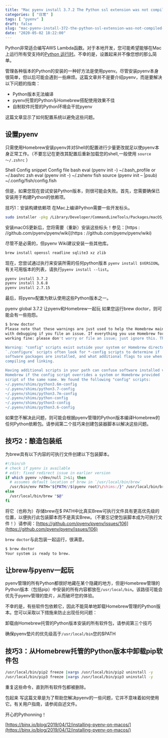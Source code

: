 ```yaml
---
title: "Mac pyenv install 3.7.2 The Python ssl extension was not compiled. Missing the OpenSSL lib"
categories: [ "日常" ]
tags: [ "pyenv" ]
draft: false
slug: "mac-pyenv-install-372-the-python-ssl-extension-was-not-compiled-missing-the-openssl-lib"
date: "2020-05-02 18:22:00"
---
```


Python非常适合编写AWS Lambda函数。对于本地开发，您可能希望能够在Mac上运行所有受支持的[Python 运行时](https://docs.aws.amazon.com/lambda/latest/dg/lambda-runtimes.html)。不幸的是，设置起来并不像您想的那么简单。

管理各种版本的Python的安装的一种好方法是使用pyenv。尽管安装pyenv本身很简单，但以后可能会遇到一些麻烦。这篇文章并不是要介绍pyenv，而是要解决以下问题的指南：

 - Python版本无法编译
 - pyenv托管的Python与Homebrew搭配使用效果不佳
 - 自制软件托管的Python环境会干扰pyenv


<!--more-->


这篇文章显示了如何配置系统以避免这些问题。

## 设置pyenv
只需使用Homebrew安装pyenv并对Shell的配置进行少量更改就足以使pyenv本身正常工作。（不要忘记在更改其配置后重新加载您的shell,一般使用 `source ～/.zshrc` ）

Shell	Config snippet	Config file
bash	eval (pyenv init -)	~/.bash_profile or ~/.bashrc
zsh	eval (pyenv init -)	~/.zshenv
fish	source (pyenv init – |psub)	~/.config/fish/config.fish

但是，如果您现在尝试安装Python版本，则很可能会失败。首先，您需要确保已安装用于构建Python的依赖项。

技巧1：安装构建依赖项
在Mac上编译Python需要一些开发标头。
```bash
sudo installer -pkg /Library/Developer/CommandLineTools/Packages/macOS_SDK_headers_for_macOS_10.14.pkg -target /
```
安装macOS更新后，您将需要（重新）安装这些标头！参见：[https : //github.com/pyenv/pyenv/wiki](https : //github.com/pyenv/pyenv/wiki)

尽管不是必需的，但pyenv Wiki建议安装一些其他库。

```bash
brew install openssl readline sqlite3 xz zlib
```
现在，您尝试通过执行来安装所需的任何python版本 `pyenv install $VERSION`。有关可用版本的列表，请执行`pyenv install --list`。
```bash
pyenv install 3.7.2
pyenv install 3.6.8
pyenv install 2.7.15
```
最后，将pyenv配置为默认使用这些Python版本之一。

pyenv global 3.7.2
让pyenv和Homebrew一起玩
如果您运行brew doctor，则可能会有一些抱怨。
```bash
$ brew doctor
Please note that these warnings are just used to help the Homebrew maintainers
with debugging if you file an issue. If everything you use Homebrew for is
working fine: please don't worry or file an issue; just ignore this. Thanks!

Warning: "config" scripts exist outside your system or Homebrew directories.
`./configure` scripts often look for *-config scripts to determine if
software packages are installed, and what additional flags to use when
compiling and linking.

Having additional scripts in your path can confuse software installed via
Homebrew if the config script overrides a system or Homebrew provided
script of the same name. We found the following "config" scripts:
~/.pyenv/shims/python3.6m-config
~/.pyenv/shims/python3.7-config
~/.pyenv/shims/python3.7m-config
~/.pyenv/shims/python-config
~/.pyenv/shims/python3-config
~/.pyenv/shims/python3.6-config
```
如果您不解决此问题，则可能会根据pyenv管理的Python版本编译Homebrew的任何Python依赖包。请参阅第二个技巧来创建包装器脚本以解决这些问题。

## 技巧2：酿造包装纸
为brew具有以下内容的可执行文件创建以下包装脚本。
```bash
#!/bin/sh
# check if pyenv is available
# edit: fixed redirect issue in earlier version
if which pyenv >/dev/null 2>&1; then
  # assumes default location of brew in `/usr/local/bin/brew`
  /usr/bin/env PATH="${PATH//$(pyenv root)\/shims:/}" /usr/local/bin/brew "$@"
else
  /usr/local/bin/brew "$@"
fi
```
将它（也称为）存储brew在$ PATH中比真实Brew可执行文件具有更高优先级的位置，以便执行此包装脚本而不是真实Brew。（不要忘记使包装脚本成为可执行文件！）请参阅：[https://github.com/pyenv/pyenv/issues/106](https://github.com/pyenv/pyenv/issues/106)

`brew doctor`与此包装一起运行，很满意。
```bash
$ brew doctor
Your system is ready to brew.
```
## 让brew与pyenv一起玩

pyenv管理的所有Python都很好地藏在某个隐藏的地方，但是Homebrew管理的Python版本（包括pip）中安装的所有内容都放在`/usr/local/bin`。该路径可能会优先于pyenv管理的垫片，从而破坏您的体验。

不幸的是，有些软件包依赖它，因此不能简单地卸载Homebrew管理的Python版本。您可以采取以下措施来防止出现任何问题：

卸载由Homebrew托管的Python版本安装的所有软件包，请参阅第三个技巧

确保pyenv垫片的优先级高于`/usr/local/bin`您的$PATH
## 技巧3：从Homebrew托管的Python版本中卸载pip软件包
```bash
/usr/local/bin/pip2 freeze |xargs /usr/local/bin/pip2 uninstall -y
/usr/local/bin/pip3 freeze |xargs /usr/local/bin/pip3 uninstall -y
```
重复这些命令，直到所有软件包都被删除。

包起来
写这篇文章是为了帮助您解决pyenv的一些问题，它并不意味着如何使用它。有关用户指南，请参阅自述文件。

开心的Pythonning！

[https://binx.io/blog/2019/04/12/installing-pyenv-on-macos/](https://binx.io/blog/2019/04/12/installing-pyenv-on-macos/)
